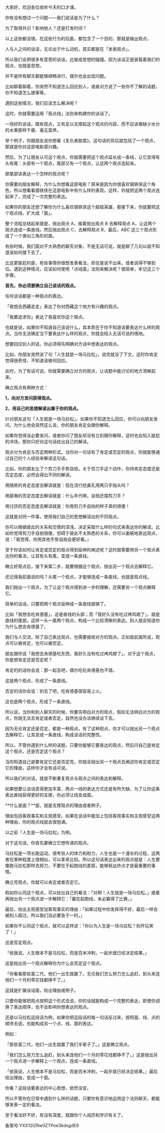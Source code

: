 大家好，欢迎各位收听今天的口才课。

你有没有想过一个问题——我们说话是为了什么？

为了取得共识？影响他人？还是打发时间？

以上这些都没错。在这些行为的后面，都包含了一个目的，那就是输出观点。

人与人之间的谈话，无论出于什么动机，其实都是在「发表观点」。

所以我们会把很多有意思的谈话，比喻成思想的碰撞。因为谈话正是装载着我们的观点，也就是思想。

并不是所有聊天都能够顺畅进行，偶尔也会出现问题。

比如聊着聊着，你突然不知道怎么回应别人，或者对方说了一些你不了解的话题，你不知道怎么接等等。

遇到这些情况，我们应该怎么解决呢？

这时，你就需要运用「观点线」法则来构建你的谈话了。

一场好的谈话，既有观点，又有足以支撑起这个观点的内容，而不应该像缺少水分的水果那样干瘪、毫无营养。

举个例子，你跟朋友说你想看《复仇者联盟》。这句话的背后就包括了一个观点，那就是你对这部电影感兴趣。

然后，为了让朋友认可这个观点，你就需要把这个观点延长成一条线，让它变得有头有尾：头部有一个观点，尾部又有一个观点，让这两个观点连起来。

那尾部该表达一个怎样的观点呢？

你需要向朋友解释，为什么你想看这部电影？原来是因为你很喜欢钢铁侠这个角色，所以想看看钢铁侠在这部电影中有什么样的表现。这样，你就把这两个观点连起来了，完成了一次完整的表达。

如果你的朋友还想了解你为什么喜欢钢铁侠这个超级英雄，那接下来，你就要把这个观点线，扩大成「面」。

整个流程总结起来就是，抛出观点 A，接着抛出观点 B 去解释观点 A，让这两个观点连成一条直线。然后抛出观点 C，去解释观点 B，最后，ABC 这三个观点形成了一个类似三角形的面。

有些时候，我们面对不大熟悉的聊天对象，不是无话可说，就是聊了几句以就不知道该如何接下去了。

比这更尴尬的是，有些事情你很想发表看法，却总是说不出来，或者说得不够到位。遇到这种情况，应该如何使用「点线面」法则来解决呢？很简单，牢记这三个步骤。

**首先，你必须要确立自己谈话的观点。**

任何谈话都是一种观点的表达。

「我想去西藏走走」表达了你对西藏这个地方有兴趣的观点。

「我要追求你」表达了我喜欢你这个观点。

也就是说，如果你不知道自己该说什么，其本质在于你不知道该要表达什么样的观点。当你无法确定当下要表达什么样的观点，你就会陷入无话可说的境地。

想要回应别人的话，你必须得先明确对方话中想表达的观点。

比如，你朋友突然说了句「人生就是一场马拉松」，说完就没了下文，这时你肯定觉得很奇怪，不知道该做何回应。

此时，为了有话可说，你就需要确立对方的观点，让话题中能讨论的地方清晰起来。

确立观点有两种方式：

**1，向对方发问获得观点。**

**2，用自己的思想解读出属于你的观点。**

针对朋友这句「人生就是一场马拉松」，如果你不知道怎么回应，你可以向朋友发问，为什么他会突然这么说，你的朋友肯定会跟你解释。

如果你觉得没必要发问，或者你问了朋友却没有立刻跟你解释，这时也会陷入尴尬的冷场，那你只好对这句话给出自己的解读。

观点分为肯定与否定两种形式。当你对一句话有了肯定或否定的观点，你就能够通过自己的个人经验来解读这句话。

比如，你的朋友比了个剪刀手手势自拍，关于剪刀手这个动作，你持肯定态度还是否定态度，必然会得出不同的解读。

用搞笑的肯定态度去解读就是：现在流行挖鼻孔用两只手指头吗？

用鄙夷的否定态度去解读就是：什么年代啊，自拍还摆剪刀手？

用讨厌的否定态度去解读就是：你用剪刀手自拍的样子真的很傻！

这就是对同一件事，使用我们自己的思想解读出的不同观点。

你可以根据彼此的关系和交情的深浅，决定采取什么样的句式来表达你的解读。比如你觉得剪刀手自拍很傻，但碍于彼此不太熟悉的关系，你可以委婉地表达观点，说：「我觉得，你用其他手势自拍会更好看。」

至于你该如何让肯定或否定的观点得到延伸的阐述呢？这时就需要用另一个观点表达你的看法，让其有头有尾，变成一条直线。

确立好观点后，接下来第二步，就要根据这个观点，抛出另一个观点去解释它。

还记得我前面说的吗？头尾一个观点，才能够连成一条直线，也就是观点线。

我们抛出一个观点，为了让这个观点得到进一步的理解，还需要另一个观点解释它。

简单的谈话，只要把两个观点延伸成一条直线就够了。

比如「我想去吃肯德基」，这是直线的头部；而「我好久没有吃过烤鸡翅了」，就是直线的尾部。这样一头一尾两个观点，构成一个比较清晰的表达。别人就会知道你为什么想去肯德基了。

我们与人交流，除了自己表达观点，也需要接收对方的观点。正如我前面所说，观点可以被肯定，也可以被否定。

朋友跟你说「我想去肯德基吃东西，我好久没有吃过烤鸡翅了」，对于这个观点，你是想肯定还是否定呢？

肯定的的话你会说：那一起去吧，偶尔吃吃肯德基也不错。

这是两个观点，形成了一条直线。

否定的话你会说：别去了吧，吃肯德基很容易上火。

这也是两个观点，形成了一条直线。

所以说，当你和别人聊天的时候，你要先明白对方的观点，假如无法明白对方的观点，你就无法去肯定或者否定，自然也没办法继续谈下去。

因为无论肯定还是否定，都是一种观点。有了这种观点，你才可以抛出另一个观点去解释它，让其变成一条直线，构成谈话的完整性。

所以，不管你遇到什么样的话题，只要你能够它要表达的观点，然后问自己是肯定这个观点，还是否定这个观点？

当你知道自己是要肯定它还是否定完，你就会抛出另一个观点去阐述你肯定或否定它的理由，这样你才会有话可说。

所以我们的对话，就是不断重复观点与观点之间的表达和解释。

如果想要让谈话变得更加丰富，两点一线的表达方式还是有所欠缺。为了让你这条表达直线获得更好的支撑，你必须让线变成面。

**什么是面？**面，就是支撑观点的理由或者例子。

理由包括客观事实和主观感受。如果在谈话中能加上包括客观事实和主观感受这两种理由，你的观点线就会很饱满。

以之前「人生是一场马拉松」为例。

对于这句话，你首先要确立它想传递的观点。

马拉松是一项长跑运动，很考验人的体力和耐力，人生也是一个漫长的过程，这两者在某种程度上很相似，可以拿来比较。所以这句话表达出来的观点就是：人生要像跑马拉松那样去努力，不要在乎起跑线的差距，能够抵达终点才是最重要的事情。

确立完观点，你就可以肯定或者否定它。

假如你认同这个观点，可以给出自己的看法：「对啊！人生就是一场马拉松。」接着再抛出另一个观点进一步解释它：「赢在起跑线，未必赢得了比赛。」

最后，给出主观感受加客观事实的理由：「如果过程中你发挥得不好，最后一样会被别人超过，所以我们没必要急于一时。」

如果你不认同这个观点，就可以这样说：「你以为人生是一场马拉松？别开玩笑了！」

这是否定观点。

「依我说，人生根本不是马拉松，而是百米冲刺，一起步就已经决定结果。」

这是抛出另一个观点解释你为什么会否定这个观点。

「你看看那些富二代，他们一出生就赢了。无论我们怎么努力怎么追赶，到头来连他们一个月的零花钱都挣不了。」

这就是扩展谈话面，给出理由或例子。

只要你能够把观点按照这个形式去说，你的话就能构成一个完整的表达，即使你调换了表达顺序，也不会影响你想表达的观点。

还是以马拉松这段话为例，如果你把这段话的每一句话反过来，按照面、线、点的顺序去说，也能构成另一个点、线、面的表达。

例如：

「那些富二代，他们一出生就赢了我们半辈子了。」这是确立观点。

「我们怎么努力怎么追赶，到头来连他们一个月的零花钱都挣不了。」这是抛出另一个观点进一步解释上一个观点，连成一条直线。

「依我说，人生根本不是马拉松，而是百米冲刺，一起步就已经决定结果。」最后给出理由，变成一个面。

你看？这段话要表达的中心思想，依然没变。

所以不管你在日常中遇到什么样的话题，只要你有意识地运用这个法则聊天，都能够发表一定的看法。

至于看法好不好，有没有深度，就跟你个人阅历和学识有关了。

备案号:YXX12lZRw0ZTPoe3kdsgdE9